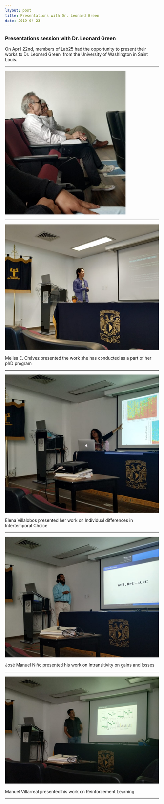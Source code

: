 ```yaml
---
layout: post
title: Presentations with Dr. Leonard Green
date: 2019-04-23
---
```


### Presentations session with Dr. Leonard Green




On April 22nd, members of Lab25 had the opportunity to present their works to Dr. Leonard Green, from the University of Washington in Saint Louis.

____  

![Alt text](/LabPictures/Green_1.png)


____    

![Alt text](/LabPictures/Green_2.png)

Melisa E. Chávez presented the work she has conducted as a part of her phD program
____  

![Alt text](/LabPictures/Green_3.png)

Elena Villalobos presented her work on Individual differences in Intertemporal Choice
____  

![Alt text](/LabPictures/Green_4.png)

José Manuel Niño presented his work on Intransitivity on gains and losses
____  

![Alt text](/LabPictures/Green_5.png)

Manuel Villarreal presented his work on Reinforcement Learning
____  
